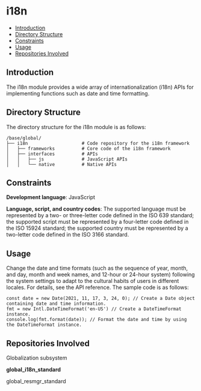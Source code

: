 # i18n<a name="EN-US_TOPIC_0000001101364976"></a>

-   [Introduction](#section11660541593)
-   [Directory Structure](#section1464106163817)
-   [Constraints](#section1718733212019)
-   [Usage](#section894511013511)
-   [Repositories Involved](#section15583142420413)

## Introduction<a name="section11660541593"></a>

The i18n module provides a wide array of internationalization \(i18n\) APIs for implementing functions such as date and time formatting.

## Directory Structure<a name="section1464106163817"></a>

The directory structure for the i18n module is as follows:

```
/base/global/
├── i18n                    # Code repository for the i18n framework
│   ├── frameworks          # Core code of the i18n framework
│   ├── interfaces          # APIs
│   │   ├── js              # JavaScript APIs
│   │   └── native          # Native APIs
```

## Constraints<a name="section1718733212019"></a>

**Development language**: JavaScript

**Language, script, and country codes**: The supported language must be represented by a two- or three-letter code defined in the ISO 639 standard; the supported script must be represented by a four-letter code defined in the ISO 15924 standard; the supported country must be represented by a two-letter code defined in the ISO 3166 standard.

## Usage<a name="section894511013511"></a>

Change the date and time formats \(such as the sequence of year, month, and day, month and week names, and 12-hour or 24-hour system\) following the system settings to adapt to the cultural habits of users in different locales. For details, see the API reference. The sample code is as follows:

```
const date = new Date(2021, 11, 17, 3, 24, 0); // Create a Date object containing date and time information.
fmt = new Intl.DateTimeFormat('en-US') // Create a DateTimeFormat instance.
console.log(fmt.format(date)); // Format the date and time by using the DateTimeFormat instance.
```

## Repositories Involved<a name="section15583142420413"></a>

Globalization subsystem

**global\_i18n\_standard**

global\_resmgr\_standard

